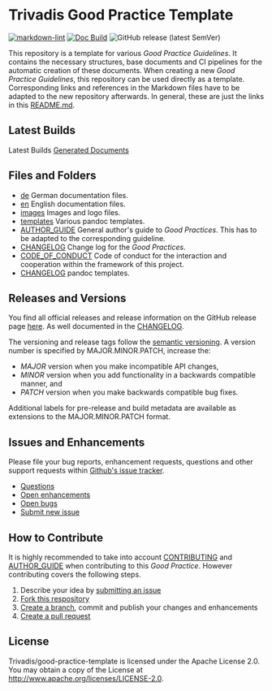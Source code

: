 # Trivadis Good Practice Template

<!-- markdownlint-disable MD013 -->
[![markdown-lint](https://github.com/Trivadis/good-practice-template/actions/workflows/mdlint.yml/badge.svg)](https://github.com/Trivadis/good-practice-template/actions/workflows/mdlint.yml) [![Doc Build](https://github.com/Trivadis/good-practice-template/actions/workflows/pandoc_builds.yml/badge.svg)](https://github.com/Trivadis/good-practice-template/actions/workflows/pandoc_builds.yml) ![GitHub release (latest SemVer)](https://img.shields.io/github/v/release/Trivadis/good-practice-template)

This repository is a template for various *Good Practice Guidelines*. It contains the necessary structures, base documents and CI pipelines for the automatic creation of these documents. When creating a new *Good Practice Guidelines*, this repository can be used directly as a template. Corresponding links and references in the Markdown files have to be adapted to the new repository afterwards. In general, these are just the links in this [README.md](README.md).

## Latest Builds

Latest Builds [Generated Documents](https://nightly.link/Trivadis/good-practice-template/workflows/pandoc_builds/main/Generated%20Documents.zip)

## Files and Folders

- [de](de) German documentation files.
- [en](en) English documentation files.
- [images](images) Images and logo files.
- [templates](templates) Various pandoc templates.
- [AUTHOR_GUIDE](AUTHOR_GUIDE.md) General author's guide to *Good Practices*.
  This has to be adapted to the corresponding guideline.
- [CHANGELOG](CHANGELOG.md) Change log for the *Good Practices*.
- [CODE_OF_CONDUCT](CODE_OF_CONDUCT.md) Code of conduct for the interaction
  and cooperation within the framework of this project.
- [CHANGELOG](CHANGELOG.md) pandoc templates.

## Releases and Versions

You find all official releases and release information on the GitHub release page [here](https://github.com/Trivadis/good-practice-template/releases). As well documented in the [CHANGELOG](CHANGELOG.md).

The versioning and release tags follow the [semantic versioning](https://semver.org/).
A version number is specified by MAJOR.MINOR.PATCH, increase the:

- *MAJOR* version when you make incompatible API changes,
- *MINOR* version when you add functionality in a backwards compatible manner, and
- *PATCH* version when you make backwards compatible bug fixes.

Additional labels for pre-release and build metadata are available as extensions to the MAJOR.MINOR.PATCH format.

## Issues and Enhancements

Please file your bug reports, enhancement requests, questions and other support requests within [Github's issue tracker](https://help.github.com/articles/about-issues/).

- [Questions](https://github.com/Trivadis/good-practice-template/issues?q=is%3Aissue+label%3Aquestion)
- [Open enhancements](https://github.com/Trivadis/good-practice-template/issues?q=is%3Aopen+is%3Aissue+label%3Aenhancement)
- [Open bugs](https://github.com/Trivadis/good-practice-template/issues?q=is%3Aopen+is%3Aissue+label%3Abug)
- [Submit new issue](https://github.com/Trivadis/good-practice-template/issues/new)

## How to Contribute

It is highly recommended to take into account [CONTRIBUTING](CONTRIBUTING.md) and [AUTHOR_GUIDE](AUTHOR_GUIDE.md) when contributing to this *Good Practice*. However contributing covers the following steps.

1. Describe your idea by [submitting an issue](https://github.com/Trivadis/good-practice-template/issues/new)
2. [Fork this respository](https://github.com/Trivadis/good-practice-template/fork)
3. [Create a branch](https://help.github.com/articles/creating-and-deleting-branches-within-your-repository/), commit and publish your changes and enhancements
4. [Create a pull request](https://help.github.com/articles/creating-a-pull-request/)

## License

Trivadis/good-practice-template
 is licensed under the Apache License 2.0. You may obtain a copy of the License at <http://www.apache.org/licenses/LICENSE-2.0>.
